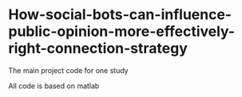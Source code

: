 # How-social-bots-can-influence-public-opinion-more-effectively-right-connection-strategy
The main project code for one study

All code is based on matlab
